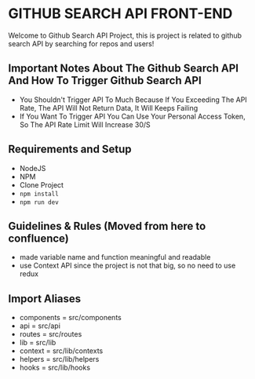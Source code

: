 # GITHUB SEARCH API FRONT-END #

Welcome to Github Search API Project, this is project is related to github search API by searching for repos and users!

## Important Notes About The Github Search API And How To Trigger Github Search API
- You Shouldn't Trigger API To Much Because If You Exceeding The API Rate, The API Will Not Return Data, It Will Keeps Failing
- If You Want To Trigger API You Can Use Your Personal Access Token, So The API Rate Limit Will Increase 30/S


## Requirements and Setup ##
- NodeJS
- NPM
- Clone Project
- ```npm install```
- ```npm run dev```

## Guidelines & Rules (Moved from here to confluence)
- made variable name and function meaningful and readable
- use Context API since the project is not that big, so no need to use redux

## Import Aliases
- components = src/components
- api        = src/api
- routes     = src/routes
- lib        = src/lib
- context    = src/lib/contexts
- helpers    = src/lib/helpers
- hooks      = src/lib/hooks
